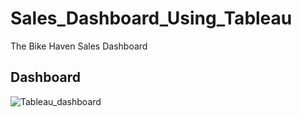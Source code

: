 # Sales_Dashboard_Using_Tableau
The Bike Haven Sales Dashboard

## Dashboard 


![Tableau_dashboard](https://github.com/Pramod2021-24IT/Sales_Dashboard_Using_Tableau/assets/95674009/1f95d298-f0a8-4922-ab17-f4e991d1aa8c)


